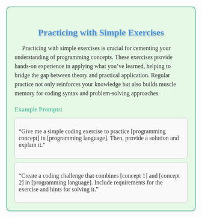 <div style="background-color:#E6F9E6; padding: 20px; border-radius: 10px; box-shadow: 0 2px 4px 0 rgba(0, 0, 0, 0.1); border:2px solid #66C2A5; margin-top: 20px;">
    <h1 style="font-size:24px; font-family:Georgia, serif; color:#4A90E2; text-align:center; text-shadow: 2px 2px 4px rgba(0, 0, 0, 0.2);">
        Practicing with Simple Exercises
    </h1>
    <p style="font-size:16px; font-family:Georgia, serif; line-height: 1.5em; text-indent: 20px; color:#333;">
        Practicing with simple exercises is crucial for cementing your understanding of programming concepts. These exercises provide hands-on experience in applying what you’ve learned, helping to bridge the gap between theory and practical application. Regular practice not only reinforces your knowledge but also builds muscle memory for coding syntax and problem-solving approaches.
    </p>
    <h2 style="font-size:16px; font-family:Georgia, serif; color:#66C2A5;">Example Prompts:</h2>
    
<div style="background-color:#f9f9f9; padding: 10px; border-radius: 5px; border: 1px solid #ccc; margin-top: 10px;">
        <p style="font-size:16px; font-family:Georgia, serif; color:#333;">
            “Give me a simple coding exercise to practice [programming concept] in [programming language]. Then, provide a solution and explain it.”
        </p>
    </div>
    
<div style="background-color:#f9f9f9; padding: 10px; border-radius: 5px; border: 1px solid #ccc; margin-top: 10px;">
        <p style="font-size:16px; font-family:Georgia, serif; color:#333;">
            “Create a coding challenge that combines [concept 1] and [concept 2] in [programming language]. Include requirements for the exercise and hints for solving it.”
        </p>
    </div>
</div>
